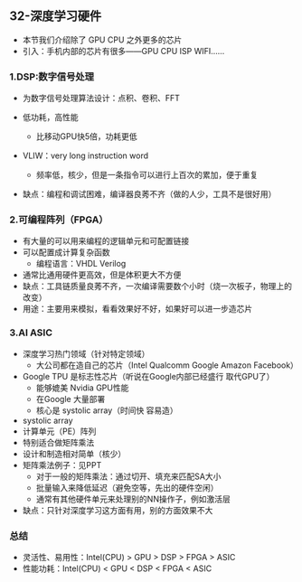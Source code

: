 ## 32-深度学习硬件

- 本节我们介绍除了 GPU CPU 之外更多的芯片
- 引入：手机内部的芯片有很多——GPU CPU ISP WIFI……

### 1.DSP:数字信号处理

- 为数字信号处理算法设计：点积、卷积、FFT

- 低功耗，高性能
  - 比移动GPU快5倍，功耗更低
- VLIW：very long instruction word
  - 频率低，核少，但是一条指令可以进行上百次的累加，便于重复
- 缺点：编程和调试困难，编译器良莠不齐（做的人少，工具不是很好用）

### 2.可编程阵列（FPGA）

- 有大量的可以用来编程的逻辑单元和可配置链接
- 可以配置成计算复杂函数
  - 编程语言：VHDL Verilog
- 通常比通用硬件更高效，但是体积更大不方便
- 缺点：工具链质量良莠不齐，一次编译需要数个小时（烧一次板子，物理上的改变）
- 用途：主要用来模拟，看看效果好不好，如果好可以进一步造芯片

### 3.AI ASIC

- 深度学习热门领域（针对特定领域）
  - 大公司都在造自己的芯片（Intel Qualcomm Google Amazon Facebook）
- Google TPU 是标志性芯片（听说在Google内部已经盛行 取代GPU了）
  - 能够媲美 Nvidia GPU性能
  - 在Google 大量部署
  - 核心是 systolic array（时间快 容易造）
-  systolic array
  - 计算单元（PE）阵列
  - 特别适合做矩阵乘法
  - 设计和制造相对简单（核少）
  - 矩阵乘法例子：见PPT
    - 对于一般的矩阵乘法：通过切开、填充来匹配SA大小
    - 批量输入来降低延迟（避免空等，先出的硬件空闲）
    - 通常有其他硬件单元来处理别的NN操作子，例如激活层
  - 缺点：只针对深度学习这方面有用，别的方面效果不大

### 总结

- 灵活性、易用性：Intel(CPU) > GPU > DSP > FPGA > ASIC
- 性能功耗：Intel(CPU) < GPU < DSP < FPGA < ASIC